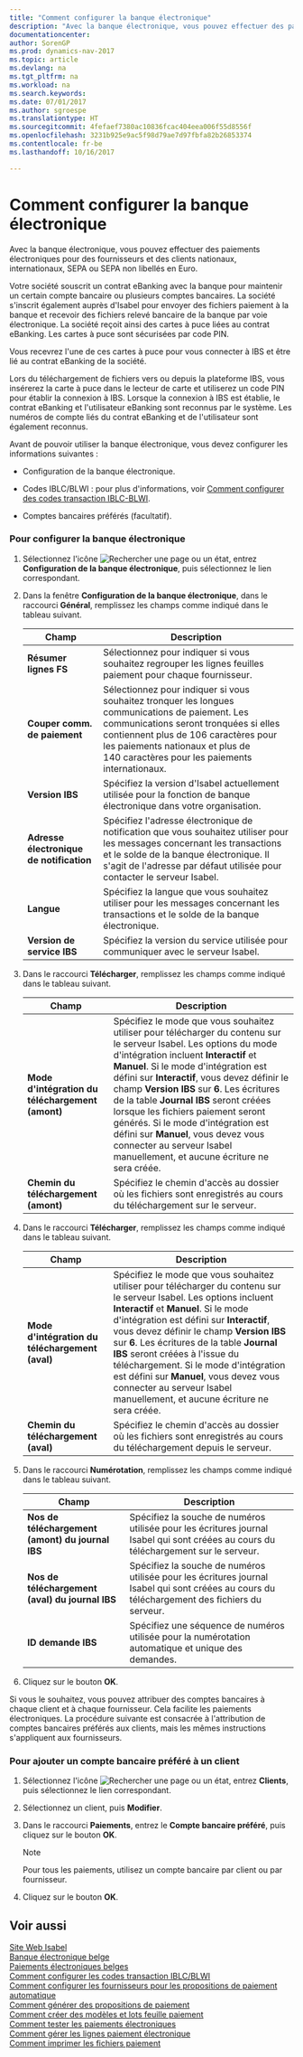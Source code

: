 ```yaml
---
title: "Comment configurer la banque électronique"
description: "Avec la banque électronique, vous pouvez effectuer des paiements électroniques pour des fournisseurs et des clients nationaux, internationaux, SEPA ou SEPA non libellés en Euro."
documentationcenter: 
author: SorenGP
ms.prod: dynamics-nav-2017
ms.topic: article
ms.devlang: na
ms.tgt_pltfrm: na
ms.workload: na
ms.search.keywords: 
ms.date: 07/01/2017
ms.author: sgroespe
ms.translationtype: HT
ms.sourcegitcommit: 4fefaef7380ac10836fcac404eea006f55d8556f
ms.openlocfilehash: 3231b925e9ac5f98d79ae7d97fbfa82b26853374
ms.contentlocale: fr-be
ms.lasthandoff: 10/16/2017

---
```

# <a name="how-to-set-up-electronic-banking"></a>Comment configurer la banque électronique
Avec la banque électronique, vous pouvez effectuer des paiements électroniques pour des fournisseurs et des clients nationaux, internationaux, SEPA ou SEPA non libellés en Euro.  
  
 Votre société souscrit un contrat eBanking avec la banque pour maintenir un certain compte bancaire ou plusieurs comptes bancaires. La société s'inscrit également auprès d'Isabel pour envoyer des fichiers paiement à la banque et recevoir des fichiers relevé bancaire de la banque par voie électronique. La société reçoit ainsi des cartes à puce liées au contrat eBanking. Les cartes à puce sont sécurisées par code PIN.  
  
 Vous recevrez l'une de ces cartes à puce pour vous connecter à IBS et être lié au contrat eBanking de la société.  
  
 Lors du téléchargement de fichiers vers ou depuis la plateforme IBS, vous insérerez la carte à puce dans le lecteur de carte et utiliserez un code PIN pour établir la connexion à IBS. Lorsque la connexion à IBS est établie, le contrat eBanking et l'utilisateur eBanking sont reconnus par le système. Les numéros de compte liés du contrat eBanking et de l'utilisateur sont également reconnus.  
  
 Avant de pouvoir utiliser la banque électronique, vous devez configurer les informations suivantes :  
  
-   Configuration de la banque électronique.  
  
-   Codes IBLC/BLWI : pour plus d'informations, voir [Comment configurer des codes transaction IBLC-BLWI](how-to-set-up-iblc-blwi-transaction-codes.md).  
  
-   Comptes bancaires préférés (facultatif).  
  
### <a name="to-set-up-electronic-banking"></a>Pour configurer la banque électronique  
  
1.  Sélectionnez l'icône ![Rechercher une page ou un état](media/ui-search/search_small.png "icône Rechercher une page ou un état"), entrez **Configuration de la banque électronique**, puis sélectionnez le lien correspondant.  
  
2.  Dans la fenêtre **Configuration de la banque électronique**, dans le raccourci **Général**, remplissez les champs comme indiqué dans le tableau suivant.   
  
    |Champ|Description|  
    |---------------------------------|---------------------------------------|  
    |**Résumer lignes FS**|Sélectionnez pour indiquer si vous souhaitez regrouper les lignes feuilles paiement pour chaque fournisseur.|  
    |**Couper comm. de paiement**|Sélectionnez pour indiquer si vous souhaitez tronquer les longues communications de paiement. Les communications seront tronquées si elles contiennent plus de 106 caractères pour les paiements nationaux et plus de 140 caractères pour les paiements internationaux.|  
    |**Version IBS**|Spécifiez la version d'Isabel actuellement utilisée pour la fonction de banque électronique dans votre organisation.|  
    |**Adresse électronique de notification**|Spécifiez l'adresse électronique de notification que vous souhaitez utiliser pour les messages concernant les transactions et le solde de la banque électronique. Il s'agit de l'adresse par défaut utilisée pour contacter le serveur Isabel.|  
    |**Langue**|Spécifiez la langue que vous souhaitez utiliser pour les messages concernant les transactions et le solde de la banque électronique.|  
    |**Version de service IBS**|Spécifiez la version du service utilisée pour communiquer avec le serveur Isabel.|  
  
3.  Dans le raccourci **Télécharger**, remplissez les champs comme indiqué dans le tableau suivant.   
  
    |Champ|Description|  
    |---------------------------------|---------------------------------------|  
    |**Mode d'intégration du téléchargement (amont)**|Spécifiez le mode que vous souhaitez utiliser pour télécharger du contenu sur le serveur Isabel. Les options du mode d'intégration incluent **Interactif** et **Manuel**. Si le mode d'intégration est défini sur **Interactif**, vous devez définir le champ **Version IBS** sur **6**. Les écritures de la table **Journal IBS** seront créées lorsque les fichiers paiement seront générés. Si le mode d'intégration est défini sur **Manuel**, vous devez vous connecter au serveur Isabel manuellement, et aucune écriture ne sera créée.|  
    |**Chemin du téléchargement (amont)**|Spécifiez le chemin d'accès au dossier où les fichiers sont enregistrés au cours du téléchargement sur le serveur.|  
  
4.  Dans le raccourci **Télécharger**, remplissez les champs comme indiqué dans le tableau suivant.   
  
    |Champ|Description|  
    |---------------------------------|---------------------------------------|  
    |**Mode d'intégration du téléchargement (aval)**|Spécifiez le mode que vous souhaitez utiliser pour télécharger du contenu sur le serveur Isabel. Les options incluent **Interactif** et **Manuel**. Si le mode d'intégration est défini sur **Interactif**, vous devez définir le champ **Version IBS** sur **6**. Les écritures de la table **Journal IBS** seront créées à l'issue du téléchargement. Si le mode d'intégration est défini sur **Manuel**, vous devez vous connecter au serveur Isabel manuellement, et aucune écriture ne sera créée.|  
    |**Chemin du téléchargement (aval)**|Spécifiez le chemin d'accès au dossier où les fichiers sont enregistrés au cours du téléchargement depuis le serveur.|  
  
5.  Dans le raccourci **Numérotation**, remplissez les champs comme indiqué dans le tableau suivant.   
  
    |Champ|Description|  
    |---------------------------------|---------------------------------------|  
    |**Nos de téléchargement (amont) du journal IBS**|Spécifiez la souche de numéros utilisée pour les écritures journal Isabel qui sont créées au cours du téléchargement sur le serveur.|  
    |**Nos de téléchargement (aval) du journal IBS**|Spécifiez la souche de numéros utilisée pour les écritures journal Isabel qui sont créées au cours du téléchargement des fichiers du serveur.|  
    |**ID demande IBS**|Spécifiez une séquence de numéros utilisée pour la numérotation automatique et unique des demandes.|  
  
6.  Cliquez sur le bouton **OK**.  
  
 Si vous le souhaitez, vous pouvez attribuer des comptes bancaires à chaque client et à chaque fournisseur. Cela facilite les paiements électroniques. La procédure suivante est consacrée à l'attribution de comptes bancaires préférés aux clients, mais les mêmes instructions s'appliquent aux fournisseurs.  
  
### <a name="to-add-a-preferred-bank-account-to-a-customer"></a>Pour ajouter un compte bancaire préféré à un client  
  
1.  Sélectionnez l'icône ![Rechercher une page ou un état](media/ui-search/search_small.png "icône Rechercher une page ou un état"), entrez **Clients**, puis sélectionnez le lien correspondant.  
  
2.  Sélectionnez un client, puis **Modifier**.  
  
3.  Dans le raccourci **Paiements**, entrez le **Compte bancaire préféré**, puis cliquez sur le bouton **OK**.  
  
    > [!NOTE]  
    >  Pour tous les paiements, utilisez un compte bancaire par client ou par fournisseur.  
  
4.  Cliquez sur le bouton **OK**.  
  
## <a name="see-also"></a>Voir aussi  
 [Site Web Isabel](http://go.microsoft.com/fwlink/?LinkId=210323)   
 [Banque électronique belge](belgian-electronic-banking.md)   
 [Paiements électroniques belges](belgian-electronic-payments.md)   
 [Comment configurer les codes transaction IBLC/BLWI](how-to-set-up-iblc-blwi-transaction-codes.md)   
 [Comment configurer les fournisseurs pour les propositions de paiement automatique](how-to-set-up-vendors-for-automatic-payment-suggestions.md)   
 [Comment générer des propositions de paiement](how-to-generate-payment-suggestions.md)   
 [Comment créer des modèles et lots feuille paiement](how-to-create-payment-journal-templates-and-batches.md)   
 [Comment tester les paiements électroniques](how-to-test-electronic-payments.md)   
 [Comment gérer les lignes paiement électronique](how-to-manage-electronic-payment-lines.md)   
 [Comment imprimer les fichiers paiement](how-to-print-payment-files.md)
